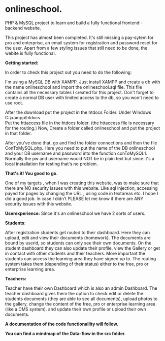 # onlineschool.
PHP & MySQL project to learn and build a fully functional frontend - backend website,

This project has almost been completed. It's still missing a pay-sytem for pro and enterprise, 
an email system for registration and password reset for the user.
Apart from a few styling issues that still need to be done, the webite is fully functional.

**Getting started:**

In order to check this project out you need to do the following:

I'm using  a MySQL DB with XAMPP.
Just install XAMPP and create a db with the name onlineschool and import the onlineschool.sql file.
This file contains all the necessary tables I created for this project.
Don't forget to create a normal DB user with limited access to the db, so you won't need to use root.

After the download put the project in the htdocs Folder.
Under Windows C:\xampp\htdocs\
Put the httaccess file in the htdocs folder. (the httaccess file is necessary for the routing.)
Now, Create a folder called onlineschool and put the project in that folder.

After you've done that, go and find the folder connections and then the file ConToMySQL.php.
Here you need to put the name of the DB onlineschool and your DB username and password into the function conToMySQL1.
Normally the pw and username would NOT be in plain text but since it's a local installation for testing that's no problem.

**That's it! You good to go.**

One of my targets , when I was creating this website, was to make sure that there are NO security issues with this website.
Like sql injection, accessing payed for pages by changing the URL , using code in textareas etc. I hope I did a good job.
In case I didn't PLEASE let me know if there are ANY security issues with this website. 


**Userexperience:**
Since it's an onlineschool we have 2 sorts of users.

**Students:**

After registration students get routed to their dashboard. Here they can upload, edit and view their documents (homework).
The documents are bound by userid, so students can only see their own documents.
On the student dashboard they can also update their profile, view the Gallery or get in contact with other students and their teachers.
More important the students can access the learning area they have signed up to.
The routing system takes them (depending of their status) either to the free, pro or enterprise learning area.

**Teachers:**

Teacher have their own Dashboard which is also an admin Dashboard.
The teacher dashboard gives them the option to check edit or delete the students documents (they are able to see all documents), 
upload photos to the gallery, change the content of the free, pro or enterprise learning area. (like a CMS system).
and update their own profile or upload their own documents.

**A documentation of the code functionallity will follow.**

**You can find a mindmap of the Data-flow in the src folder.**
